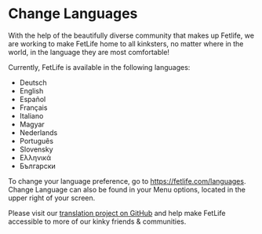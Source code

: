 # Change Languages

With the help of the beautifully diverse community that makes up Fetlife, we are working to make FetLife home to all kinksters, no matter where in the world, in the language they are most comfortable!

Currently, FetLife is available in the following languages:
- Deutsch
- English
- Espa&ntilde;ol
- Fran&ccedil;ais
- Italiano
- Magyar
- Nederlands
- Portugu&ecirc;s
- Slovensky
- &Epsilon;&lambda;&lambda;&eta;&nu;&iota;&kappa;ά
- Български

To change your language preference, go to https://fetlife.com/languages. Change Language can also be found in your Menu options, located in the upper right of your screen.

Please visit our [translation project on GitHub](https://github.com/fetlife/translations) and help make FetLife accessible to more of our kinky friends & communities.
